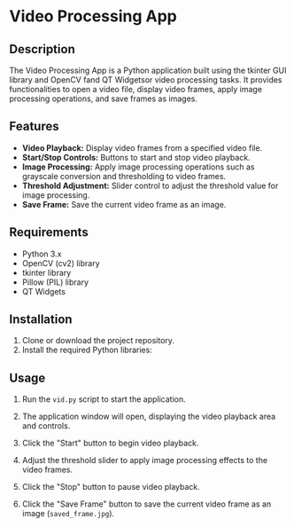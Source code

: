 # Video Processing App

## Description

The Video Processing App is a Python application built using the tkinter GUI library and OpenCV fand QT Widgetsor video processing tasks. It provides functionalities to open a video file, display video frames, apply image processing operations, and save frames as images.

## Features

- **Video Playback:** Display video frames from a specified video file.
- **Start/Stop Controls:** Buttons to start and stop video playback.
- **Image Processing:** Apply image processing operations such as grayscale conversion and thresholding to video frames.
- **Threshold Adjustment:** Slider control to adjust the threshold value for image processing.
- **Save Frame:** Save the current video frame as an image.

## Requirements

- Python 3.x
- OpenCV (cv2) library
- tkinter library
- Pillow (PIL) library
- QT Widgets

## Installation

1. Clone or download the project repository.
2. Install the required Python libraries:




## Usage

1. Run the `vid.py` script to start the application.



2. The application window will open, displaying the video playback area and controls.
3. Click the "Start" button to begin video playback.
4. Adjust the threshold slider to apply image processing effects to the video frames.
5. Click the "Stop" button to pause video playback.
6. Click the "Save Frame" button to save the current video frame as an image (`saved_frame.jpg`).




